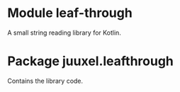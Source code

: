 # Module leaf-through

A small string reading library for Kotlin.

# Package juuxel.leafthrough

Contains the library code.
